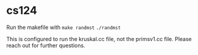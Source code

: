 # cs124

Run the makefile with 
`make randmst`
`./randmst`

This is configured to run the kruskal.cc file, not the primsv1.cc file. Please reach out for further questions. 
